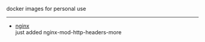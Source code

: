 docker images for personal use

---  

- [nginx](nginx/Dockerfile)  
  just added nginx-mod-http-headers-more

